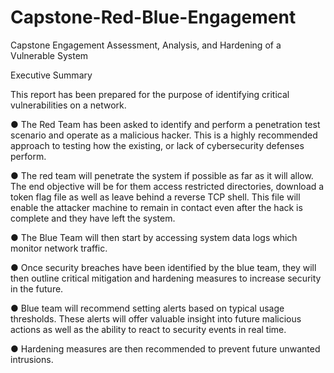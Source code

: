 # Capstone-Red-Blue-Engagement
Capstone Engagement Assessment, Analysis, and Hardening of a Vulnerable System

Executive Summary

This report has been prepared for the purpose of identifying critical vulnerabilities on a network.

● The Red Team has been asked to identify and perform a penetration test scenario and operate as a
malicious hacker. This is a highly recommended approach to testing how the existing, or lack of
cybersecurity defenses perform.

● The red team will penetrate the system if possible as far as it will allow. The end objective will be
for them access restricted directories, download a token flag file as well as leave behind a reverse
TCP shell. This file will enable the attacker machine to remain in contact even after the hack is
complete and they have left the system.

● The Blue Team will then start by accessing system data logs which monitor network traffic.

● Once security breaches have been identified by the blue team, they will then outline critical
mitigation and hardening measures to increase security in the future.

● Blue team will recommend setting alerts based on typical usage thresholds. These alerts will offer
valuable insight into future malicious actions as well as the ability to react to security events in real
time.

● Hardening measures are then recommended to prevent future unwanted intrusions.
